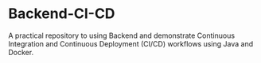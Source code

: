 # Backend-CI-CD
A practical repository to using Backend and demonstrate Continuous Integration and Continuous Deployment (CI/CD) workflows using Java and Docker.
